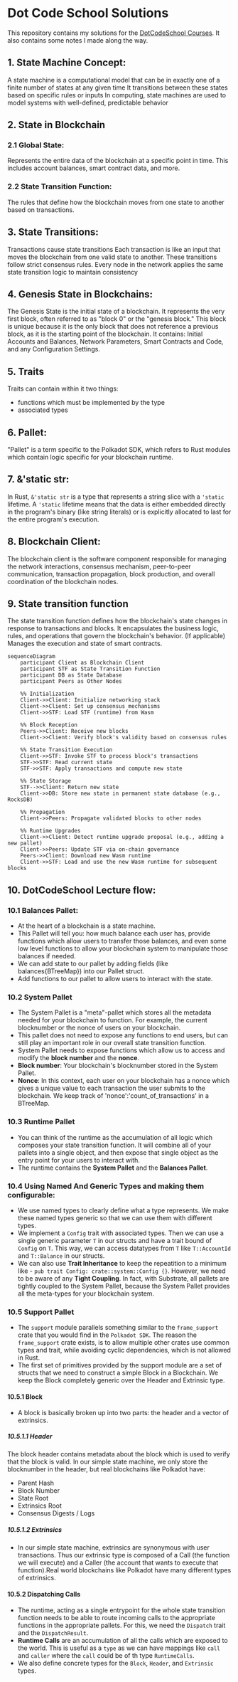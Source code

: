 # Dot Code School Solutions

This repository contains my solutions for the [DotCodeSchool Courses](https://dotcodeschool.com/). It also contains some notes I made along the way.

## 1. State Machine Concept:

A state machine is a computational model that can be in exactly one of a finite number of states at any given time
It transitions between these states based on specific rules or inputs
In computing, state machines are used to model systems with well-defined, predictable behavior

## 2. State in Blockchain
### 2.1 Global State: 
Represents the entire data of the blockchain at a specific point in time. This includes account balances, smart contract data, and more.
### 2.2 State Transition Function: 
The rules that define how the blockchain moves from one state to another based on transactions.

## 3. State Transitions:
Transactions cause state transitions
Each transaction is like an input that moves the blockchain from one valid state to another.
These transitions follow strict consensus rules.
Every node in the network applies the same state transition logic to maintain consistency

## 4. Genesis State in Blockchains:

The Genesis State is the initial state of a blockchain. It represents the very first block, often referred to as "block 0" or the "genesis block." This block is unique because it is the only block that does not reference a previous block, as it is the starting point of the blockchain. It contains: Initial Accounts and Balances, Network Parameters, Smart Contracts and Code, and any Configuration Settings.

## 5. Traits
Traits can contain within it two things:

* functions which must be implemented by the type
* associated types

## 6. Pallet:
"Pallet" is a term specific to the Polkadot SDK, which refers to Rust modules which contain logic specific for your blockchain runtime.

## 7. &'static str:
In Rust, `&'static str` is a type that represents a string slice with a `'static` lifetime. A `'static` lifetime means that the data is either embedded directly in the program's binary (like string literals) or is explicitly allocated to last for the entire program's execution.

## 8. Blockchain Client:
The blockchain client is the software component responsible for managing the network interactions, consensus mechanism, peer-to-peer communication, transaction propagation, block production, and overall coordination of the blockchain nodes.

## 9. State transition function
The state transition function defines how the blockchain's state changes in response to transactions and blocks. It encapsulates the business logic, rules, and operations that govern the blockchain's behavior. (If applicable) Manages the execution and state of smart contracts.

```mermaid
sequenceDiagram
    participant Client as Blockchain Client
    participant STF as State Transition Function
    participant DB as State Database
    participant Peers as Other Nodes
    
    %% Initialization
    Client->>Client: Initialize networking stack
    Client->>Client: Set up consensus mechanisms
    Client->>STF: Load STF (runtime) from Wasm
    
    %% Block Reception
    Peers->>Client: Receive new blocks
    Client->>Client: Verify block's validity based on consensus rules
    
    %% State Transition Execution
    Client->>STF: Invoke STF to process block's transactions
    STF->>STF: Read current state
    STF->>STF: Apply transactions and compute new state
    
    %% State Storage
    STF-->>Client: Return new state
    Client->>DB: Store new state in permanent state database (e.g., RocksDB)
    
    %% Propagation
    Client->>Peers: Propagate validated blocks to other nodes
    
    %% Runtime Upgrades
    Client->>Client: Detect runtime upgrade proposal (e.g., adding a new pallet)
    Client->>Peers: Update STF via on-chain governance
    Peers->>Client: Download new Wasm runtime
    Client->>STF: Load and use the new Wasm runtime for subsequent blocks
```

## 10. DotCodeSchool Lecture flow:

### 10.1 Balances Pallet:

* At the heart of a blockchain is a state machine.
* This Pallet will tell you: how much balance each user has, provide functions which allow users to transfer those balances, and even some low level functions to allow your blockchain system to manipulate those balances if needed.
* We can add state to our pallet by adding fields (like balances{BTreeMap}) into our Pallet struct.
* Add functions to our pallet to allow users to interact with the state.

### 10.2 System Pallet
* The System Pallet is a "meta"-pallet which stores all the metadata needed for your blockchain to function. For example, the current blocknumber or the nonce of users on your blockchain.
* This pallet does not need to expose any functions to end users, but can still play an important role in our overall state transition function.
* System Pallet needs to expose functions which allow us to access and modify the **block number** and the **nonce**.
* **Block number**: Your blockchain's blocknumber stored in the System Pallet.
* **Nonce**: In this context, each user on your blockchain has a nonce which gives a unique value to each transaction the user submits to the blockchain. We keep track of 'nonce':'count_of_transactions' in a BTreeMap.

### 10.3 Runtime Pallet
* You can think of the runtime as the accumulation of all logic which composes your state transition function. It will combine all of your pallets into a single object, and then expose that single object as the entry point for your users to interact with.
* The runtime contains the **System Pallet** and the **Balances Pallet**.

### 10.4 Using Named And Generic Types and making them configurable:
* We use named types to clearly define what a type represents. We make these named types generic so that we can use them with different types.
* We implement a `Config` trait with associated types. Then we can use a single generic parameter `T` in our structs and have a trait bound of `Config` on `T`. This way, we can access datatypes from `T` like `T::AccountId` and `T::Balance` in our structs.
* We can also use **Trait Inheritance** to keep the repeatition to a minimum like - `pub trait Config: crate::system::Config {}`. However, we need to be aware of any **Tight Coupling**. In fact, with Substrate, all pallets are tightly coupled to the System Pallet, because the System Pallet provides all the meta-types for your blockchain system.

### 10.5 Support Pallet
* The `support` module parallels something similar to the `frame_support` crate that you would find in the `Polkadot SDK`. The reason the `frame_support` crate exists, is to allow multiple other crates use common types and trait, while avoiding cyclic dependencies, which is not allowed in Rust.
* The first set of primitives provided by the support module are a set of structs that we need to construct a simple Block in a Blockchain. We keep the Block completely generic over the Header and Extrinsic type.

#### 10.5.1 Block
* A block is basically broken up into two parts: the header and a vector of extrinsics.

##### 10.5.1.1 Header
The block header contains metadata about the block which is used to verify that the block is valid. In our simple state machine, we only store the blocknumber in the header, but real blockchains like Polkadot have:

* Parent Hash
* Block Number
* State Root
* Extrinsics Root
* Consensus Digests / Logs

##### 10.5.1.2 Extrinsics
* In our simple state machine, extrinsics are synonymous with user transactions. Thus our extrinsic type is composed of a Call (the function we will execute) and a Caller (the account that wants to execute that function).Real world blockchains like Polkadot have many different types of extrinsics.

#### 10.5.2 Dispatching Calls
* The runtime, acting as a single entrypoint for the whole state transition function needs to be able to route incoming calls to the appropriate functions in the appropriate pallets. For this, we need the `Dispatch` trait and the `DispatchResult`.
* **Runtime Calls** are an accumulation of all the calls which are exposed to the world. This is useful as a `type` as we can have mappings like `call` and `caller` where the `call` could be of th type `RuntimeCalls`.
* We also define concrete types for the `Block`, `Header`, and `Extrinsic` types.
